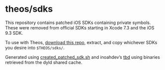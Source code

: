 # theos/sdks
This repository contains patched iOS SDKs containing private symbols. These were removed from official SDKs starting in Xcode 7.3 and the iOS 9.3 SDK.

To use with Theos, [download this repo](https://github.com/theos/sdks/archive/master.zip), extract, and copy whichever SDKs you desire into `$THEOS/sdks/`.

Generated using [created_patched_sdk.sh](created_patched_sdk.sh) and inoahdev’s [tbd](https://github.com/inoahdev/tbd) using binaries retrieved from the dyld shared cache.
